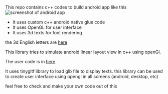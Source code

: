 This repo contains c++ codes to build android app like this
![screenshot of android app](%5Bhttps://github.com/yopot/raj/blob/main/output.jpg?raw=true%5D%28https://github.com/yopot/raj/blob/main/src/main/output.jpg?raw=true%29)
 - It uses custom c++ android native glue code
 - It uses OpenGL for user interface
 - It uses 3d texts for font rendering

the 3d English letters are [here](https://github.com/yopot/raj/blob/main/src/main/assets/leftTopOrigin.glb)

This library tries to simulate android linear layout view in c++ using openGl.

The user code is in [here](https://github.com/yopot/raj/blob/main/src/main/cpp/src/app.cpp)

It uses tinygltf library to load glb file to display texts.
this library can be used to create user interface using opengl in all screens (android, desktop, etc)

feel free to check and make your own code out of this
